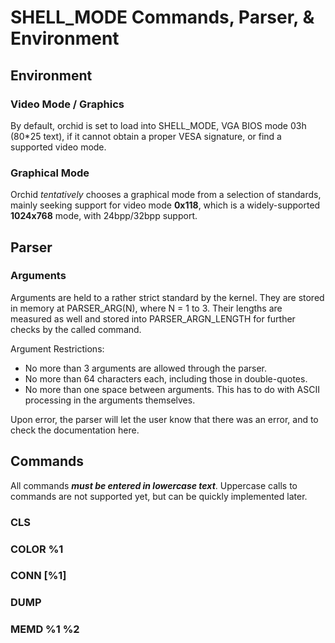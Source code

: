 # SHELL_MODE Commands, Parser, & Environment

## Environment
### Video Mode / Graphics
By default, orchid is set to load into SHELL_MODE, VGA BIOS mode 03h (80*25 text), if it cannot obtain a proper VESA signature, or find a supported video mode.
### Graphical Mode
Orchid <i>tentatively</i> chooses a graphical mode from a selection of standards, mainly seeking support for video mode <strong>0x118</strong>, which is a widely-supported <strong>1024x768</strong> mode, with 24bpp/32bpp support.

## Parser
### Arguments
Arguments are held to a rather strict standard by the kernel. They are stored in memory at PARSER_ARG(N), where N = 1 to 3.
Their lengths are measured as well and stored into PARSER_ARGN_LENGTH for further checks by the called command.

Argument Restrictions:
- No more than 3 arguments are allowed through the parser.
- No more than 64 characters each, including those in double-quotes.
- No more than one space between arguments. This has to do with ASCII processing in the arguments themselves.

Upon error, the parser will let the user know that there was an error, and to check the documentation here.

## Commands
All commands <strong><i>must be entered in lowercase text</i></strong>. Uppercase calls to commands are not supported yet, but can be quickly implemented later.
### CLS
### COLOR %1
### CONN [%1]
### DUMP
### MEMD %1 %2
